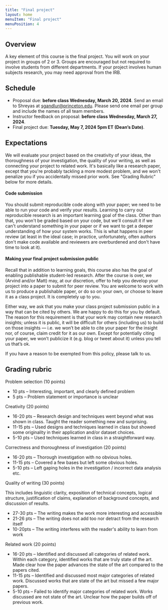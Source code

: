 ```yaml
---
title: "Final project"
layout: home
menuItem: "Final project"
menuPosition: 4
---
```


## Overview

A key element of this course is the final project. You will work on your project in groups of 2 or 3. Groups are encouraged but not required to involve students from different departments. If your project involves human subjects research, you may need approval from the IRB.

## Schedule

- Proposal due: **before class Wednesday, March 20, 2024**. Send an email to Shreyas at sgandlur@princeton.edu. Please send one email per group and include the names of all team members.
- Instructor feedback on proposal: **before class Wednesday, March 27, 2024**.
- Final project due: **Tuesday, May 7, 2024 5pm ET (Dean’s Date)**.

## Expectations

We will evaluate your project based on the creativity of your ideas, the thoroughness of your investigation, the quality of your writing, as well as connecting your project to related work. It's basically like a research paper, except that you're probably tackling a more modest problem, and we won't penalize you if you accidentally missed prior work. See "Grading Rubric" below for more details.

#### Code submission

You should submit reproducible code along with your paper; we need to be able to run your code and verify your results. Learning to carry out reproducible research is an important learning goal of the class. Other than that, you won't be graded based on your code, but we'll consult it if we can't understand something in your paper or if we want to get a deeper understanding of how your system works. This is what happens in peer review (at least in the ideal case; in practice, unfortunately, often authors don't make code available and reviewers are overburdened and don't have time to look at it).

#### Making your final project submission public

Recall that in addition to learning goals, this course also has the goal of enabling publishable student-led research. After the course is over, we (Arvind and/or Matt) may, at our discretion, offer to help you develop your project into a paper to submit for peer review. You are welcome to work with us to produce a publishable paper, or do so on your own, or choose to leave it as a class project. It is completely up to you.

Either way, we ask that you make your class project submission public in a way that can be cited by others. We are happy to do this for you by default. The reason for this requirement is that your work may contain new research insights; unless it is public, it will be difficult for others (including us) to build on those insights — i.e. we won’t be able to cite your paper for the insight nor, of course, claim credit for it as our own. Except for potentially citing your paper, we won’t publicize it (e.g. blog or tweet about it) unless you tell us that’s ok.

If you have a reason to be exempted from this policy, please talk to us.

## Grading rubric

Problem selection (10 points)

- 10 pts – Interesting, important, and clearly defined problem
- 5 pts – Problem statement or importance is unclear

Creativity (20 points)

- 16-20 pts – Research design and techniques went beyond what was shown in class. Taught the reader something new and surprising.
- 11-15 pts – Used designs and techniques learned in class but showed some originality in their application and/or dataset choices.
- 5-10 pts – Used techniques learned in class in a straightforward way.

Correctness and thoroughness of investigation (20 points)

- 16-20 pts – Thorough investigation with no obvious holes.
- 11-15 pts – Covered a few bases but left some obvious holes.
- 5-10 pts – Left gaping holes in the investigation / incorrect data analysis etc.

Quality of writing (30 points)

This includes linguistic clarity, exposition of technical concepts, logical structure, justification of claims, explanation of background concepts, and discussion of results.

- 27-30 pts – The writing makes the work more interesting and accessible
- 21-26 pts – The writing does not add too nor detract from the research itself
- 10-20pts – The writing interferes with the reader's ability to learn from work

Related work (20 points)

- 16-20 pts – Identified and discussed all categories of related work. Within each category, identified works that are truly state of the art. Made clear how the paper advances the state of the art compared to the papers cited.
- 11-15 pts –  Identified and discussed most major categories of related work. Discussed works that are state of the art but missed a few major papers.
- 5-10 pts – Failed to identify major categories of related work. Works discussed are not state of the art. Unclear how the paper builds off of previous work.
